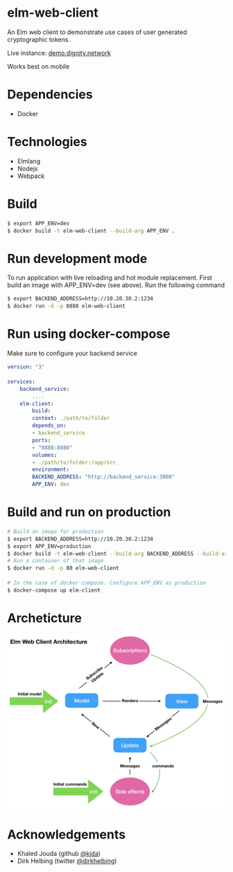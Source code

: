 # elm-web-client
An Elm web client to demonstrate use cases of user generated cryptographic tokens.

Live instance: [demo.dignity.network](http://demo.dignity.network/)

Works best on mobile
# Dependencies
- Docker

# Technologies
- Elmlang
- Nodejs
- Webpack

# Build
```bash
$ export APP_ENV=dev
$ docker build -t elm-web-client --build-arg APP_ENV .
```

# Run development mode
To run application with live reloading and hot module replacement. First build an image with APP_ENV=dev (see above). Run the following command
```bash 
$ export BACKEND_ADDRESS=http://10.20.30.2:1234
$ docker run -d -p 8888 elm-web-client
```

# Run using docker-compose
Make sure to configure your backend service

```yml
version: "3"

services:
    backend_service:
        ....
    elm-client:
        build:
        context: ./path/to/folder
        depends_on:
        - backend_service
        ports:
        - "8888:8888"
        volumes:
        - ./path/to/folder:/app/src
        environment:
        BACKEND_ADDRESS: "http://backend_service:3000"
        APP_ENV: dev
```

# Build and run on production
```bash
# Build an image for production
$ export BACKEND_ADDRESS=http://10.20.30.2:1234
$ export APP_ENV=production
$ docker build -t elm-web-client --build-arg BACKEND_ADDRESS --build-arg APP_ENV .
# Run a container of that image
$ docker run -d -p 80 elm-web-client

# In the case of docker-compose. Configure APP_ENV as production 
$ docker-compose up elm-client
```

# Archeticture
![alt text](elmarch.png "Elm Architecture")

# Acknowledgements
- Khaled Jouda (github [@kjda](https://github.com/kjda))
- Dirk Helbing (twitter [@dirkhelbing](https://twitter.com/DirkHelbing))